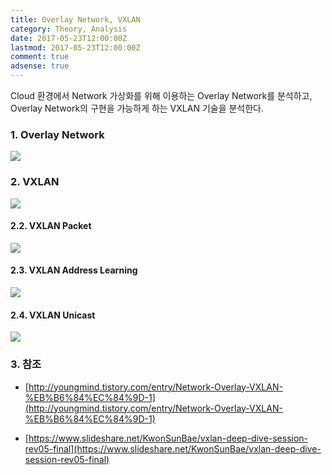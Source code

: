 ```yaml
---
title: Overlay Network, VXLAN
category: Theory, Analysis
date: 2017-05-23T12:00:00Z
lastmod: 2017-05-23T12:00:00Z
comment: true
adsense: true
---
```


Cloud 환경에서 Network 가상화를 위해 이용하는 Overlay Network를 분석하고, Overlay Network의 구현을 가능하게 하는 VXLAN 기술을 분석한다.

### 1. Overlay Network

![]({{site.baseurl}}/images/theory_analysis/Overlay_Network_VXLAN/Overlay.PNG)

### 2. VXLAN

![]({{site.baseurl}}/images/theory_analysis/Overlay_Network_VXLAN/VXLAN_Overview.PNG)

#### 2.2. VXLAN Packet

![]({{site.baseurl}}/images/theory_analysis/Overlay_Network_VXLAN/VXLAN_Packet.PNG)

#### 2.3. VXLAN Address Learning

![]({{site.baseurl}}/images/theory_analysis/Overlay_Network_VXLAN/VXLAN_Address_Learning.PNG)

#### 2.4. VXLAN Unicast

![]({{site.baseurl}}/images/theory_analysis/Overlay_Network_VXLAN/VXLAN_Unicast.PNG)

### 3. 참조

* [http://youngmind.tistory.com/entry/Network-Overlay-VXLAN-%EB%B6%84%EC%84%9D-1](http://youngmind.tistory.com/entry/Network-Overlay-VXLAN-%EB%B6%84%EC%84%9D-1)

*  [https://www.slideshare.net/KwonSunBae/vxlan-deep-dive-session-rev05-final](https://www.slideshare.net/KwonSunBae/vxlan-deep-dive-session-rev05-final)
